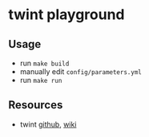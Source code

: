 # twint playground

## Usage
* run `make build`
* manually edit `config/parameters.yml`
* run `make run`

## Resources
* twint [github](https://github.com/twintproject/twint), [wiki](https://github.com/twintproject/twint/wiki)
